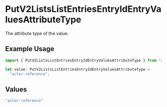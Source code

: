 # PutV2ListsListEntriesEntryIdEntryValuesAttributeType

The attribute type of the value.

## Example Usage

```typescript
import { PutV2ListsListEntriesEntryIdEntryValuesAttributeType } from "attio-js/models/operations";

let value: PutV2ListsListEntriesEntryIdEntryValuesAttributeType =
  "actor-reference";
```

## Values

```typescript
"actor-reference"
```